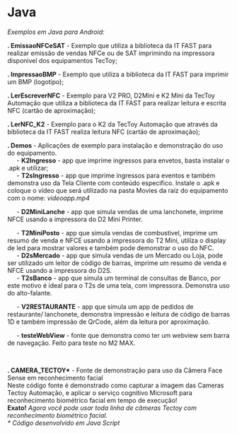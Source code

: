 # Java

*Exemplos em Java para Android:*
<p><b>. EmissaoNFCeSAT</b> - Exemplo que utiliza a biblioteca da IT FAST para realizar emissão de vendas NFCe ou de SAT imprimindo na impressora disponivel dos equipamentos TecToy;</p>
<p><b>. ImpressaoBMP</b> - Exemplo que utiliza a biblioteca da IT FAST para imprimir um BMP (logotipo);</p>
<p><b>. LerEscreverNFC</b> - Exemplo para V2 PRO, D2Mini e K2 Mini da TecToy Automação que utiliza a biblioteca da IT FAST para realizar leitura e escrita NFC (cartão de aproximação);</p>
<p><b>. LerNFC_K2</b> - Exemplo para o K2 da TecToy Automação que através da biblioteca da IT FAST realiza leitura NFC (cartão de aproximação);</p>
<p><b>. Demos </b>- Aplicações de exemplo para instalação e demonstração do uso do equipamento.<br>
&ensp;&ensp;&ensp;- <b>K2Ingresso</b> - app que imprime ingressos para envetos, basta instalar o .apk e utilizar;<br>
&ensp;&ensp;&ensp;- <b>T2sIngresso</b> - app que imprime ingressos para eventos e também demonstra uso da Tela Cliente com conteúdo especifico. Instale o .apk e coloque o vídeo que será utilizado na pasta Movies da raiz do equipamento com o nome: <i>videoapp.mp4</i></p>
&ensp;&ensp;&ensp;- <b>D2MiniLanche</b> - app que simula vendas de uma lanchonete, imprime NFCE usando a impressora do D2 Mini Printer.</p>
&ensp;&ensp;&ensp;- <b>T2MiniPosto</b> - app que simula vendas de combustivel, imprime um resumo de venda e NFCE usando a impressora do T2 Mini, utiliza o display de led para mostrar valores e também pode demonstrar o uso do NFC.</i><br>
&ensp;&ensp;&ensp;- <b>D2sMercado</b> - app que simula vendas de um Mercado ou Loja, pode ser utilizado um leitor de código de barras, imprime um resumo de venda e NFCE usando a impressora do D2S.<br>
&ensp;&ensp;&ensp;- <b>T2sBanco</b> - app que simula um terminal de consultas de Banco, por este motivo é ideal para o T2s de uma tela, com impressora. Demonstra uso do alto-falante.</p>
&ensp;&ensp;&ensp;- <b>V2RESTAURANTE</b> - app que simula um app de pedidos de restaurante/ lanchonete, demonstra impressão e leitura de código de barras 1D e também impressão de QrCode, além da leitura por aproximação.</p>
&ensp;&ensp;&ensp;- <b>testeWebView</b> - fonte que demonstra como ter um webview sem barra de navegação. Feito para teste no M2 MAX.</p>
<br>
<p><b>. CAMERA_TECTOY*</b> - Fonte de demonstração para uso da Câmera Face Sense em reconhecimento facial<br>
Neste código fonte é demonstrado como capturar a imagem das Cameras Tectoy Automação, e aplicar o serviço cognitivo Microsoft para reconhecimento biométrico facial em tempo de execução!<br>
  <b>Exato!</b> <i>Agora você pode usar toda linha de câmeras Tectoy com reconhecimento biométrico facial.</i><br>
<i>* Código desenvolvido em Java Script</i></p>


<br>
